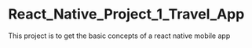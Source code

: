 # React_Native_Project_1_Travel_App
This project is to get the basic concepts of a react native mobile app
